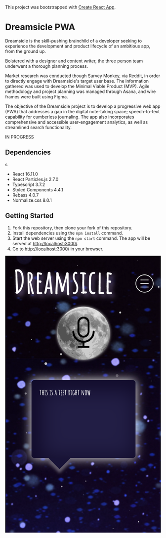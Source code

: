 This project was bootstrapped with [Create React App](https://github.com/facebook/create-react-app).

# Dreamsicle PWA

Dreamsicle is the skill-pushing brainchild of a developer seeking to experience the development and product lifecycle of an ambitious app, from the ground up.

Bolstered with a designer and content writer, the three person team underwent a thorough planning process.

Market research was conducted though Survey Monkey, via Reddit, in order to directly engage with Dreamsicle's target user base. The information gathered was used to develop the Minimal Viable Product (MVP). Agile methodology and project planning was managed through Asana, and wire frames were built using Figma.

The objective of the Dreamsicle project is to develop a progressive web app (PWA) that addresses a gap in the digital note-taking space; speech-to-text capability for cumberless journaling. The app also incorporates comprehensive and accessible user-engagement analytics, as well as streamlined search functionality.

IN PROGRESS

## Dependencies
s
- React 16.11.0
- React Particles.js 2.7.0
- Typescript 3.7.2
- Styled Components 4.4.1
- Rebass 4.0.7
- Normalize.css 8.0.1

## Getting Started

1. Fork this repository, then clone your fork of this repository.
2. Install dependencies using the `npm install` command.
3. Start the web server using the `npm start` command. The app will be served at <http://localhost:3000/>.
4. Go to <http://localhost:3000/> in your browser.

!["Dreamsicle Demo Img"](https://github.com/sahanah-ganesh/dreamsicle/blob/master/src/images/screenshot.png)
